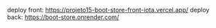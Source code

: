 deploy front: https://projeto15-boot-store-front-iota.vercel.app/
deploy back: https://boot-store.onrender.com/
